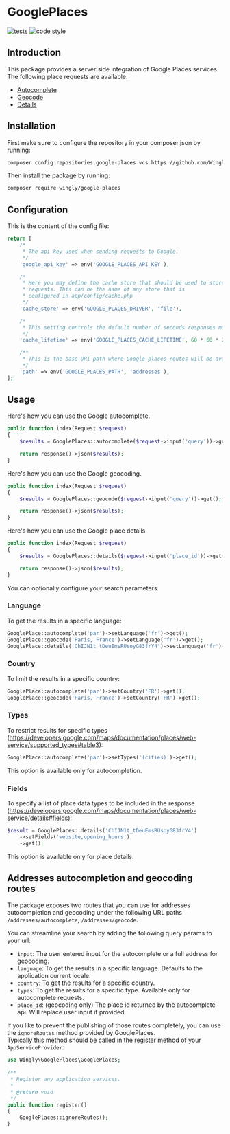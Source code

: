 # GooglePlaces

[![tests](https://github.com/Wingly-Company/google-places/actions/workflows/tests.yml/badge.svg)](https://github.com/Wingly-Company/google-places/actions/workflows/tests.yml)
[![code style](https://github.com/Wingly-Company/google-places/actions/workflows/code-style.yml/badge.svg)](https://github.com/Wingly-Company/google-places/actions/workflows/code-style.yml)

## Introduction 

This package provides a server side integration of Google Places services.
The following place requests are available: 
- [Autocomplete](https://developers.google.com/maps/documentation/places/web-service/autocomplete) 
- [Geocode](https://developers.google.com/maps/documentation/geocoding/start) 
- [Details](https://developers.google.com/maps/documentation/places/web-service/details)

## Installation 

First make sure to configure the repository in your composer.json by running:

```bash
composer config repositories.google-places vcs https://github.com/Wingly-Company/google-places
```

Then install the package by running:

```bash
composer require wingly/google-places
```

## Configuration 

This is the content of the config file:

```php
return [
    /*
     * The api key used when sending requests to Google.
     */
    'google_api_key' => env('GOOGLE_PLACES_API_KEY'),

    /*
     * Here you may define the cache store that should be used to store
     * requests. This can be the name of any store that is
     * configured in app/config/cache.php
     */
    'cache_store' => env('GOOGLE_PLACES_DRIVER', 'file'),

    /*
     * This setting controls the default number of seconds responses must be cached.
     */
    'cache_lifetime' => env('GOOGLE_PLACES_CACHE_LIFETIME', 60 * 60 * 24 * 7),

    /**
     * This is the base URI path where Google places routes will be available from.
     */
    'path' => env('GOOGLE_PLACES_PATH', 'addresses'),
];
```

## Usage 

Here's how you can use the Google autocomplete.

```php 
public function index(Request $request)
{
    $results = GooglePlaces::autocomplete($request->input('query'))->get();

    return response()->json($results);
}
```

Here's how you can use the Google geocoding.

```php 
public function index(Request $request)
{
    $results = GooglePlaces::geocode($request->input('query'))->get();

    return response()->json($results);
}
```

Here's how you can use the Google place details.

```php 
public function index(Request $request)
{
    $results = GooglePlaces::details($request->input('place_id'))->get();

    return response()->json($results);
}
```

You can optionally configure your search parameters. 

### Language 
To get the results in a specific language: 

```php 
GooglePlace::autocomplete('par')->setLanguage('fr')->get();
GooglePlace::geocode('Paris, France')->setLanguage('fr')->get();
GooglePlace::details('ChIJN1t_tDeuEmsRUsoyG83frY4')->setLanguage('fr')->get();
```

### Country 
To limit the results in a specific country: 

```php 
GooglePlace::autocomplete('par')->setCountry('FR')->get();
GooglePlace::geocode('Paris, France')->setCountry('FR')->get();
```

### Types 
To restrict results for specific types (https://developers.google.com/maps/documentation/places/web-service/supported_types#table3): 

```php 
GooglePlace::autocomplete('par')->setTypes('(cities)')->get();
```

This option is available only for autocompletion.

### Fields 
To specify a list of place data types to be included in the response (https://developers.google.com/maps/documentation/places/web-service/details#fields): 

```php 
$result = GooglePlaces::details('ChIJN1t_tDeuEmsRUsoyG83frY4')
    ->setFields('website,opening_hours')
    ->get();
```

This option is available only for place details.

## Addresses autocompletion and geocoding routes

The package exposes two routes that you can use for addresses autocompletion and geocoding under the following URL paths `/addresses/autocomplete`, `/addresses/geocode`. 

You can streamline your search by adding the following query params to your url: 
- `input`: The user entered input for the autocomplete or a full address for geocoding. 
- `language`: To get the results in a specific language. Defaults to the application current locale. 
- `country`: To get the results for a specific country. 
- `types`: To get the results for a specific type. Available only for autocomplete requests.
- `place_id`: (geocoding only) The place id returned by the autocomplete api. Will replace user input if provided.

If you like to prevent the publishing of those routes completely, you can use the `ignoreRoutes` method provided by GooglePlaces.  
Typically this method should be called in the register method of your `AppServiceProvider`: 

```php 
use Wingly\GooglePlaces\GooglePlaces;
 
/**
 * Register any application services.
 *
 * @return void
 */
public function register()
{
    GooglePlaces::ignoreRoutes();
}
```

